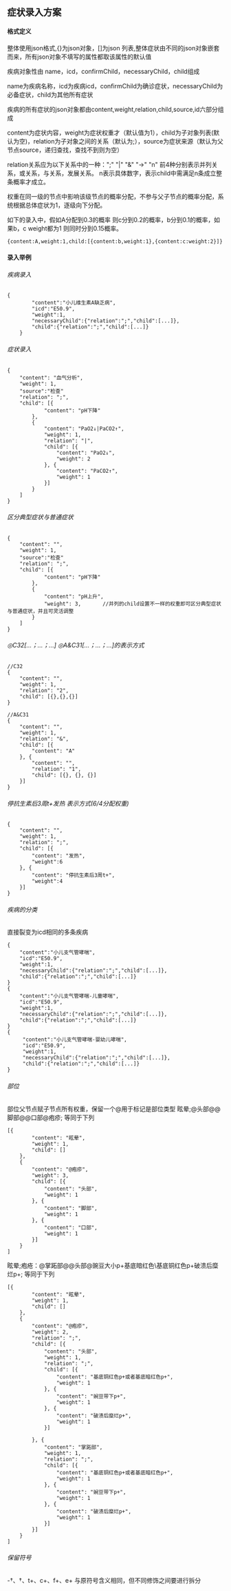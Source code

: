 ## 症状录入方案
#### 格式定义

整体使用json格式,{}为json对象，[]为json 列表,整体症状由不同的json对象嵌套而来，所有json对象不填写的属性都取该属性的默认值

疾病对象性由 name，icd，confirmChild，necessaryChild，child组成

name为疾病名称，icd为疾病icd，confirmChild为确诊症状，necessaryChild为必备症状，child为其他所有症状

疾病的所有症状的json对象都由content,weight,relation,child,source,id六部分组成

content为症状内容，weight为症状权重才（默认值为1），child为子对象列表(默认为空)，relation为子对象之间的关系（默认为;），source为症状来源（默认为父节点source，递归查找，查找不到则为空）

relation关系应为以下关系中的一种：";"   "|" "&amp;" "→" "n" 前4种分别表示并列关系，或关系，与关系，发展关系。  n表示具体数字，表示child中需满足n条成立整条概率才成立。

权重在同一级的节点中影响该级节点的概率分配，不参与父子节点的概率分配，系统根据总体症状为1，逐级向下分配。

如下的录入中，假如A分配到0.3的概率 则c分到0.2的概率，b分到0.1的概率，如果b，c weight都为1 则同时分到0.15概率。

`{content:A,weight:1,child:[{content:b,weight:1},{content:c:weight:2}]}`


#### 录入举例

###### 疾病录入
    {
            "content":"小儿维生素A缺乏病",
            "icd":"E50.9",
            "weight":1,
            "necessaryChild":{"relation":";","child":[...]},
            "child":{"relation":";","child":[...]}
        }
###### 症状录入
    {
        "content": "血气分析",
        "weight": 1,
        "source":"检查"
        "relation": ";",
        "child": [{
                "content": "pH下降"
            },
            {
                "content": "PaO2↓|PaCO2↑",
                "weight": 1,
                "relation": "|",
                "child": [{
                    "content": "PaO2↓",
                    "weight": 2
                }, {
                    "content": "PaCO2↑",
                    "weight": 1
                }]
            }
        ]
    }
###### 区分典型症状与普通症状

    {
        "content": "",
        "weight": 1,
        "source":"检查"
        "relation": ";",
        "child": [{
                "content": "pH下降"
            },
            {
                "content": "pH上升",
                "weight": 3,       //并列的child设置不一样的权重即可区分典型症状与普通症状，并且可灵活调整
            }
        ]
    }
    
###### ◎C32[…；…；…] ◎A&C31[…；…；…]的表示方式
    //C32
    {
        "content": "",
        "weight": 1,
        "relation": "2",
        "child": [{},{},{}]
    }
    
    //A&C31
    {
    	"content": "",
    	"weight": 1,
    	"relation": "&",
    	"child": [{
    		"content": "A"
    	}, {
    		"content": "",
    		"relation": "1",
    		"child": [{}, {}, {}]
    	}]
    }
###### 停抗生素后3周t+发热 表示方式(6/4分配权重)
    {
    	"content": "",
    	"weight": 1,
    	"relation": ";",
    	"child": [{
    		"content": "发热",
    		"weight":6
    	}, {
    		"content": "停抗生素后3周t+",
    		"weight":4
    	}]
    }
###### 疾病的分类
直接裂变为icd相同的多条疾病

    {
        "content":"小儿支气管哮喘",
        "icd":"E50.9",
        "weight":1,
        "necessaryChild":{"relation":";","child":[...]},
        "child":{"relation":";","child":[...]}
    }  
    {
        "content":"小儿支气管哮喘-儿童哮喘",
        "icd":"E50.9",
        "weight":1,
        "necessaryChild":{"relation":";","child":[...]},
        "child":{"relation":";","child":[...]}
    }
    {
         "content":"小儿支气管哮喘-婴幼儿哮喘",
         "icd":"E50.9",
         "weight":1,
         "necessaryChild":{"relation":";","child":[...]},
         "child":{"relation":";","child":[...]}
    }    
 
 ###### 部位
 部位父节点赋子节点所有权重，保留一个@用于标记是部位类型
 眩晕;@头部@@脚部@@口部@疱疹; 等同于下列
 
    [{
    		"content": "眩晕",
    		"weight": 1,
    		"child": []
    	},
    	{
    		"content": "@疱疹",
    		"weight": 3,
    		"child": [{
    			"content": "头部",
    			"weight": 1
    		}, {
    			"content": "脚部",
    			"weight": 1
    		}, {
    			"content": "口部",
    			"weight": 1
    		}]
    	}
    ]
 
眩晕;疱疮：@掌跖部@@头部@豌豆大小p+基底暗红色\基底铜红色p+破溃后糜烂p+;    等同于下列
 
    [{
            "content": "眩晕",
            "weight": 1,
            "child": []
        },
        {
            "content": "@疱疹",
            "weight": 2,
            "relation": ";",
            "child": [{
                "content": "头部",
                "weight": 1,
                "relation": ";",
                "child": [{
                    "content": "基底铜红色p+或者基底暗红色p+",
                    "weight": 1
                }, {
                    "content": "豌豆带下p+",
                    "weight": 1
                }, {
                    "content": "破溃后糜烂p+",
                    "weight": 1
                }]
    
            }, {
                "content": "掌跖部",
                "weight": 1,
                "relation": ";",
                "child": [{
                    "content": "基底铜红色p+或者基底暗红色p+",
                    "weight": 1
                }, {
                    "content": "豌豆带下p+",
                    "weight": 1
                }, {
                    "content": "破溃后糜烂p+",
                    "weight": 1
                }]
            }]
        }
    ]
###### 保留符号
-†、†、t+、c+、f+、e+ 与原符号含义相同，但不同修饰之间要进行拆分

